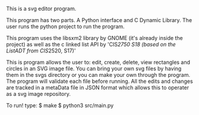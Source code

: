 This is a svg editor program.

This program has two parts. A Python interface and C Dynamic Library. The user runs the python project to run the program.

This program uses the libsxm2 library by GNOME (it's already inside the project) as well as the c linked list API by 'CIS*2750 S18 (based on the ListADT from CIS*2520, S17)'

This is program allows the user to: edit, create, delete, view rectangles and circles in an SVG image file. You can bring your own svg files by having them in the svgs directory or you can make your own through the program. The program will validate each file before running. All the edits and changes are tracked in a metaData file in JSON format which allows this to operater as a svg image repository.

To run!
type:
$ make
$ python3 src/main.py
